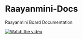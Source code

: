 # Raayanmini-Docs
Raayanmini Board Documentation



  [![Watch the video](https://img.youtube.com/vi/gip-A76sn68/default.jpg)](https://youtu.be/gip-A76sn68)
